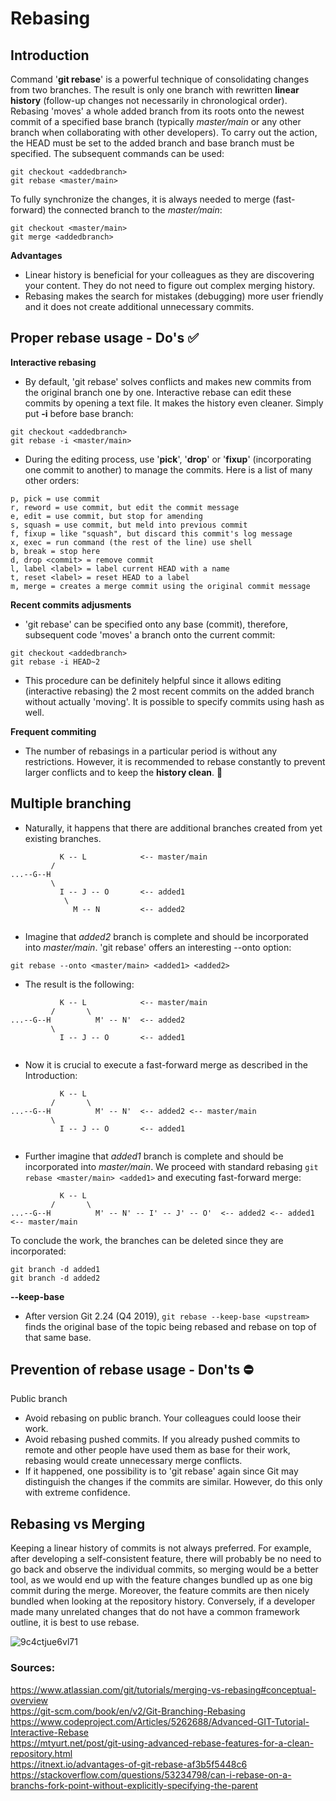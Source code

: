 # Rebasing

## Introduction
Command '**git rebase**' is a powerful technique of consolidating changes from two branches. The result is only one branch with rewritten **linear history** (follow-up changes not necessarily in chronological order).
Rebasing 'moves' a whole added branch from its roots onto the newest commit of a specified base branch (typically *master/main* or any other branch when collaborating with other developers).
To carry out the action, the HEAD must be set to the added branch and base branch must be specified. The subsequent commands can be used:
```
git checkout <addedbranch>
git rebase <master/main>
```
To fully synchronize the changes, it is always needed to merge (fast-forward) the connected branch to the *master/main*:
```
git checkout <master/main>
git merge <addedbranch>
```

**Advantages**
+ Linear history is beneficial for your colleagues as they are discovering your content. They do not need to figure out complex merging history. 
+ Rebasing makes the search for mistakes (debugging) more user friendly and it does not create additional unnecessary commits.

## Proper rebase usage - Do's :white_check_mark:

**Interactive rebasing**

- By default, 'git rebase' solves conflicts and makes new commits from the original branch one by one. Interactive rebase can edit these commits by opening a text file. It makes the history even cleaner. Simply put **-i** before base branch:
```
git checkout <addedbranch>
git rebase -i <master/main>
```
+ During the editing process, use '**pick**', '**drop**' or '**fixup**' (incorporating one commit to another) to manage the commits. Here is a list of many other orders:

```
p, pick = use commit
r, reword = use commit, but edit the commit message
e, edit = use commit, but stop for amending
s, squash = use commit, but meld into previous commit
f, fixup = like "squash", but discard this commit's log message
x, exec = run command (the rest of the line) use shell
b, break = stop here
d, drop <commit> = remove commit
l, label <label> = label current HEAD with a name
t, reset <label> = reset HEAD to a label
m, merge = creates a merge commit using the original commit message
```
  
**Recent commits adjusments**
- 'git rebase' can be specified onto any base (commit), therefore, subsequent code 'moves' a branch onto the current commit:
```
git checkout <addedbranch>
git rebase -i HEAD~2
```
+ This procedure can be definitely helpful since it allows editing (interactive rebasing) the 2 most recent commits on the added branch without actually 'moving'. It is possible to specify commits using hash as well.

**Frequent commiting**
- The number of rebasings in a particular period is without any restrictions. However, it is recommended to rebase constantly to prevent larger conflicts and to keep the **history clean**. :broom: 

## Multiple branching
- Naturally, it happens that there are additional branches created from yet existing branches.
```
           K -- L            <-- master/main
         /
...--G--H
         \
           I -- J -- O       <-- added1
            \
              M -- N         <-- added2
              
```
+ Imagine that *added2* branch is complete and should be incorporated into *master/main*. 'git rebase' offers an interesting --onto option:
```
git rebase --onto <master/main> <added1> <added2>
```
+ The result is the following:
```
           K -- L            <-- master/main
         /       \
...--G--H          M' -- N'  <-- added2
         \
           I -- J -- O       <-- added1
              
```
+ Now it is crucial to execute a fast-forward merge as described in the Introduction:
```
           K -- L            
         /       \
...--G--H          M' -- N'  <-- added2 <-- master/main
         \
           I -- J -- O       <-- added1
              
```
+ Further imagine that *added1* branch is complete and should be incorporated into *master/main*. We proceed with standard rebasing ```git rebase <master/main> <added1>``` and executing fast-forward merge:
```
           K -- L            
         /       \
...--G--H          M' -- N' -- I' -- J' -- O'  <-- added2 <-- added1 <-- master/main     
```
To conclude the work, the branches can be deleted since they are incorporated:
```
git branch -d added1
git branch -d added2
```

**--keep-base**
- After version Git 2.24 (Q4 2019), ```git rebase --keep-base <upstream>``` finds the original base of the topic being rebased and rebase on top of that same base.

## Prevention of rebase usage - Don'ts :no_entry:
Public branch
- Avoid rebasing on public branch. Your colleagues could loose their work.
- Avoid rebasing pushed commits. If you already pushed commits to remote and other people have used them as base for their work, rebasing would create unnecessary merge conflicts.
- If it happened, one possibility is to 'git rebase' again since Git may distinguish the changes if the commits are similar. However, do this only with extreme confidence.

## Rebasing vs Merging
Keeping a linear history of commits is not always preferred. For example, after developing a self-consistent feature, there will probably be no need to go back and observe the individual commits, so merging would be a better tool, as we would end up with the feature changes bundled up as one big commit during the merge. Moreover, the feature commits are then nicely bundled when looking at the repository history. Conversely, if a developer made many unrelated changes that do not have a common framework outline, it is best to use rebase.

![9c4ctjue6vl71](https://user-images.githubusercontent.com/79012119/132845480-9913fca6-3b2a-4771-bfc6-8cd1e96e7c10.jpg)

### Sources:  
https://www.atlassian.com/git/tutorials/merging-vs-rebasing#conceptual-overview  
https://git-scm.com/book/en/v2/Git-Branching-Rebasing   
https://www.codeproject.com/Articles/5262688/Advanced-GIT-Tutorial-Interactive-Rebase  
https://mtyurt.net/post/git-using-advanced-rebase-features-for-a-clean-repository.html  
https://itnext.io/advantages-of-git-rebase-af3b5f5448c6
https://stackoverflow.com/questions/53234798/can-i-rebase-on-a-branchs-fork-point-without-explicitly-specifying-the-parent
